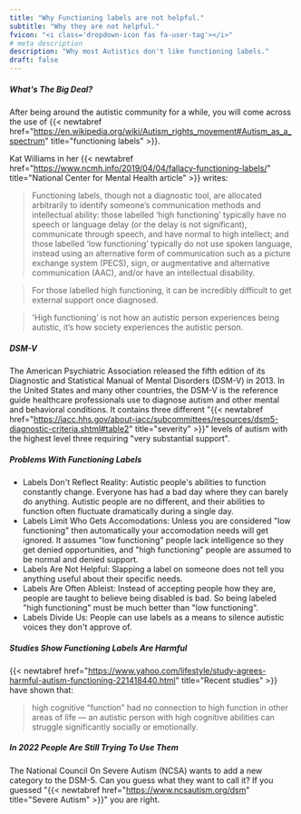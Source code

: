 ```yaml
---
title: "Why Functioning labels are not helpful."
subtitle: "Why they are not helpful."
fvicon: "<i class='dropdown-icon fas fa-user-tag'></i>"
# meta description
description: "Why most Autistics don't like functioning labels."
draft: false
---
```


##### What's The Big Deal?

After being around the autistic community for a while, you will come across the use of {{< newtabref  href="https://en.wikipedia.org/wiki/Autism_rights_movement#Autism_as_a_spectrum" title="functioning labels" >}}. 

Kat Williams in her {{< newtabref  href="https://www.ncmh.info/2019/04/04/fallacy-functioning-labels/" title="National Center for Mental Health article" >}} writes:

> Functioning labels, though not a diagnostic tool, are allocated arbitrarily to identify someone’s communication methods and intellectual ability: those labelled ‘high functioning’ typically have no speech or language delay (or the delay is not significant), communicate through speech, and have normal to high intellect; and those labelled ‘low functioning’ typically do not use spoken language, instead using an alternative form of communication such as a picture exchange system (PECS), sign, or augmentative and alternative communication (AAC), and/or have an intellectual disability.

> For those labelled high functioning, it can be incredibly difficult to get external support once diagnosed. 

> 'High functioning’ is not how an autistic person experiences being autistic, it’s how society experiences the autistic person.

##### DSM-V

The American Psychiatric Association released the fifth edition of its Diagnostic and Statistical Manual of Mental Disorders (DSM-V) in 2013. In the United States and many other countries, the DSM-V is the reference guide healthcare professionals use to diagnose autism and other mental and behavioral conditions. It contains three different "{{< newtabref  href="https://iacc.hhs.gov/about-iacc/subcommittees/resources/dsm5-diagnostic-criteria.shtml#table2" title="severity" >}}" levels of autism with the highest level three requiring "very substantial support". 

##### Problems With Functioning Labels

* Labels Don't Reflect Reality: Autistic people's abilities to function constantly change. Everyone has had a bad day where they can barely do anything. Autistic people are no different, and their abilities to function often fluctuate dramatically during a single day.
* Labels Limit Who Gets Accomodations: Unless you are considered "low functioning" then automatically your accomodation needs will get ignored. It assumes "low functioning" people lack intelligence so they get denied opportunities, and "high functioning" people are assumed to be normal and denied support.
* Labels Are Not Helpful: Slapping a label on someone does not tell you anything useful about their specific needs.
* Labels Are Often Ableist: Instead of accepting people how they are, people are taught to believe being disabled is bad. So being labeled "high functioning" must be much better than "low functioning".
* Labels Divide Us: People can use labels as a means to silence autistic voices they don't approve of.

##### Studies Show Functioning Labels Are Harmful

{{< newtabref  href="https://www.yahoo.com/lifestyle/study-agrees-harmful-autism-functioning-221418440.html" title="Recent studies" >}} have shown that:

>high cognitive “function” had no connection to high function in other areas of life — an autistic person with high cognitive abilities can struggle significantly socially or emotionally.

##### In 2022 People Are Still Trying To Use Them

The National Council On Severe Autism (NCSA) wants to add a new category to the DSM-5. Can you guess what they want to call it? If you guessed "{{< newtabref  href="https://www.ncsautism.org/dsm" title="Severe Autism" >}}" you are right.